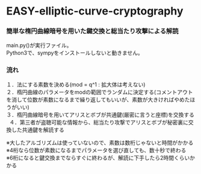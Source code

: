 # EASY-elliptic-curve-cryptography  

### 簡単な楕円曲線暗号を用いた鍵交換と総当たり攻撃による解読  
main.py()が実行ファイル。  
Python3で、sympyをインストールしないと動きません。  

### 流れ  
１．法にする素数を決める(mod = q^1 : 拡大体は考えない)  
２．楕円曲線のパラメータをmodの範囲でランダムに決定する(コメントアウトを消して位数が素数になるまで繰り返してもいいが、素数が大きければやめたほうがいい)  
３．楕円曲線暗号を用いてアリスとボブが共通鍵(厳密に言うと座標)を交換する  
４．第三者が盗聴可能な情報から、総当たり攻撃でアリスとボブが秘密裏に交換した共通鍵を解読する  

※大したアルゴリズムは使っていないので、素数は数桁じゃないと時間がかかる  
※4桁なら位数が素数になるまでパラメータを選び直しても、数十秒で終わる  
※6桁になると鍵交換までならすぐに終わるが、解読に下手したら2時間くらいかかる  
